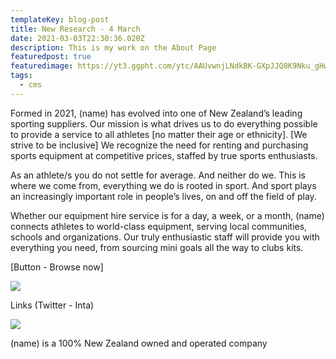 ```yaml
---
templateKey: blog-post
title: New Research - 4 March
date: 2021-03-03T22:30:36.020Z
description: This is my work on the About Page
featuredpost: true
featuredimage: https://yt3.ggpht.com/ytc/AAUvwnjLNdkBK-GXpJJQ8K9Nku_gHwS5fWUKkq0BEoPgTA=s900-c-k-c0x00ffffff-no-rj
tags:
  - cms
---
```

<!--StartFragment-->

Formed in 2021, (name) has evolved into one of New Zealand’s leading sporting suppliers. Our mission is what drives us to do everything possible to provide a service to all athletes \[no matter their age or ethnicity]. \[We strive to be inclusive] We recognize the need for renting and purchasing sports equipment at competitive prices, staffed by true sports enthusiasts.

As an athlete/s you do not settle for average. And neither do we. This is where we come from, everything we do is rooted in sport. And sport plays an increasingly important role in people’s lives, on and off the field of play.

Whether our equipment hire service is for a day, a week, or a month, (name) connects athletes to world-class equipment, serving local communities, schools and organizations. Our truly enthusiastic staff will provide you with everything you need, from sourcing mini goals all the way to clubs kits. 

\[Button - Browse now] 

![](https://www.kindpng.com/picc/m/628-6283971_download-now-button-png-browse-button-vector-transparent.png)

Links (Twitter - Inta)

![](https://media.nngroup.com/media/editor/2019/01/16/clarity.png)



(name) is a 100% New Zealand owned and operated company

<!--EndFragment-->